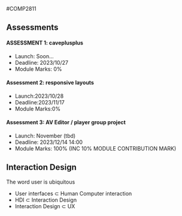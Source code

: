 #COMP2811
## Assessments
#### ASSESSMENT 1: caveplusplus
- Launch: Soon...
- Deadline: 2023/10/27
- Module Marks: 0%
#### Assessment 2: responsive layouts
- Launch:2023/10/28
- Deadline:2023/11/17
- Module Marks:0%
#### Assessment 3: AV Editor / player group project
- Launch: November (tbd)
- Deadline: 2023/12/14 14:00
- Module Marks: 100% (INC 10% MODULE CONTRIBUTION MARK)
## Interaction Design
The word user is ubiquitous
- User interfaces $\subset$ Human Computer interaction
- HDI $\subset$ Interaction Design
- Interaction Design $\subset$ UX
